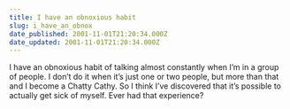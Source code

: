 ```yaml
---
title: I have an obnoxious habit
slug: i_have_an_obnox
date_published: 2001-11-01T21:20:34.000Z
date_updated: 2001-11-01T21:20:34.000Z
---
```


I have an obnoxious habit of talking almost constantly when I’m in a group of people. I don’t do it when it’s just one or two people, but more than that and I become a Chatty Cathy. So I think I’ve discovered that it’s possible to actually get sick of myself. Ever had that experience?

